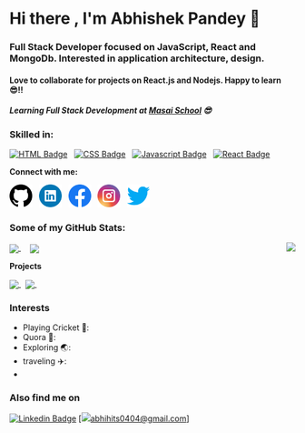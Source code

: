 # Hi there , I'm Abhishek Pandey :wave:
### Full Stack Developer focused on JavaScript, React and MongoDb. Interested in application architecture, design.
#### Love to collaborate for projects on React.js and Nodejs. Happy to learn :sunglasses:!!
##### Learning Full Stack Development at [Masai School](masaischool.com) :sunglasses:
### **Skilled in:**
[![HTML Badge](https://img.shields.io/badge/HTML-orange?style=for-the-badge&labelColor=black&logo=html5&logoColor=orange)](#)  &nbsp; [![CSS Badge](https://img.shields.io/badge/CSS-blue?style=for-the-badge&labelColor=black&logo=css3&logoColor=blue)](#) &nbsp; [![Javascript Badge](https://img.shields.io/badge/-Javascript-F0DB4F?style=for-the-badge&labelColor=black&logo=javascript&logoColor=F0DB4F)](#)  &nbsp; [![React Badge](https://img.shields.io/badge/-React-61DBFB?style=for-the-badge&labelColor=black&logo=react&logoColor=61DBFB)](#)

**Connect with me:**

[<img src='https://raw.githubusercontent.com/surajahirwar/Suraj_Ahirwar/main/github.png' alt='github' height='40'>](https://github.com/abhi72181)  &nbsp; [<img src='https://raw.githubusercontent.com/surajahirwar/Suraj_Ahirwar/main/linkedin.png' alt='linkedin' height='40'>](https://www.linkedin.com/in/abhishek-rishikant-pandey/)  &nbsp; [<img src='https://raw.githubusercontent.com/surajahirwar/Suraj_Ahirwar/main/facebook-logo-2019.png' alt='facebook' height='40'>](https://www.facebook.com/profile.php?id=100002983253911)  &nbsp; [<img src='https://raw.githubusercontent.com/surajahirwar/Suraj_Ahirwar/main/instagram.png' alt='instagram' height='40'>](https://www.instagram.com/abhi_hits/)  &nbsp; [<img src='https://github.com/surajahirwar/Suraj_Ahirwar/blob/main/twitter.png?raw=true' alt='twitter' height='40'>](https://twitter.com/AbhiPan27650013)

### **Some of my GitHub Stats:**

<a href="#">
  <img class="left" align="center" src="https://github-readme-stats.vercel.app/api?username=abhi72181&show_icons=true&theme=radical" />
</a> &nbsp
<a  href="#">
  <img align="right" src="https://github-readme-stats.vercel.app/api/top-langs/?username=abhi72181&show_icons=true&theme=radical" />
</a> &nbsp
<a href="#">
  <img align="center" src="https://activity-graph.herokuapp.com/graph?username=abhi72181&theme=rogue" height="400" />
</a>

**Projects**

<a href="https://github.com/abhi72181/mamaearth-clone">
  <img align="center" src="https://github-readme-stats.vercel.app/api/pin/?username=abhi72181&repo=mamaearth-clone" />
</a> &nbsp;

<a href="https://github.com/abhi72181/fabbag-clone">
  <img align="center" src="https://github-readme-stats.vercel.app/api/pin/?username=abhi72181&repo=fabbag-clone" />
</a> &nbsp;

<!-- <a href="https://github.com/surajahirwar/shoppingweb">
  <img align="center" src="https://github-readme-stats.vercel.app/api/pin/?username=surajahirwar&repo=shoppingweb" />
</a>   &nbsp; <a href="https://github.com/surajahirwar/LibreTranslate">
  <img align="center" src="https://github-readme-stats.vercel.app/api/pin/?username=surajahirwar&repo=LibreTranslate" />
</a> -->

### **Interests**

- Playing Cricket 🏏:
- Quora :iphone::
- Exploring :earth_asia::
- traveling :airplane::
- 
### **Also find me on**

[![Linkedin Badge](https://img.shields.io/badge/-LinkedIn-0e76a8?style=flat-square&logo=Linkedin&logoColor=white)](https://www.linkedin.com/in/abhishek-rishikant-pandey/) [<img src="https://icon-library.com/images/small-email-icon/small-email-icon-11.jpg" width="25px">abhihits0404@gmail.com]
<!--
**surajahirwar/surajahirwar** is a :sparkles: _special_ :sparkles: repository because its `README.md` (this file) appears on your GitHub profile.
Here are some ideas to get you started:
- :telescope: I’m currently working on ...
- :seedling: I’m currently learning ...
- :dancers: I’m looking to collaborate on ...
- :thinking_face: I’m looking for help with ...
- :speech_balloon: Ask me about ...
- :mailbox: How to reach me: ...
- :smile: Pronouns: ...
- :zap: Fun fact: ...
-->
